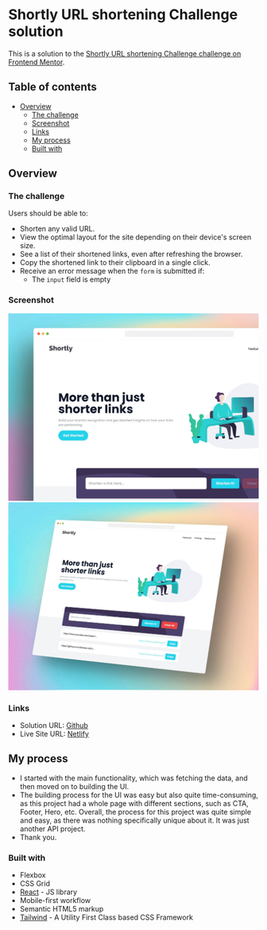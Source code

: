 # Shortly URL shortening Challenge solution

This is a solution to the [Shortly URL shortening Challenge challenge on Frontend Mentor](https://www.frontendmentor.io/challenges/url-shortening-api-landing-page-2ce3ob-G).

## Table of contents

- [Overview](#overview)
  - [The challenge](#the-challenge)
  - [Screenshot](#screenshot)
  - [Links](#links)
  - [My process](#my-process)
  - [Built with](#built-with)
 

## Overview

### The challenge

Users should be able to:

- Shorten any valid URL.
- View the optimal layout for the site depending on their device's screen size.
- See a list of their shortened links, even after refreshing the browser.
- Copy the shortened link to their clipboard in a single click.
- Receive an error message when the `form` is submitted if:
  - The `input` field is empty

### Screenshot

![](./public/preview1.jpg)
![](./public/preview.jpg)

### Links

- Solution URL: [Github](https://github.com/harsha-rvh/url-shortener)
- Live Site URL: [Netlify](https://url-shortener-flame.vercel.app/)

## My process

- I started with the main functionality, which was fetching the data, and then moved on to building the UI.
- The building process for the UI was easy but also quite time-consuming, as this project had a whole page with different sections, such as CTA, Footer, Hero, etc. Overall, the process for this project was quite simple and easy, as there was nothing specifically unique about it. It was just another API project.
- Thank you.

### Built with

- Flexbox
- CSS Grid
- [React](https://reactjs.org/) - JS library
- Mobile-first workflow
- Semantic HTML5 markup
- [Tailwind](https://tailwindcss.com/) - A Utility First Class based CSS Framework
